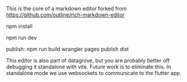 This is the core of a markdown editor forked from https://github.com/outline/rich-markdown-editor

npm install

npm run dev

publish:
npm run build
wrangler pages publish dist

This editor is also part of datagrove, but you are probably better off debugging it standalone with vite. Future work is to eliminate this. In standalone mode we use websockets to communicate to the flutter app.

